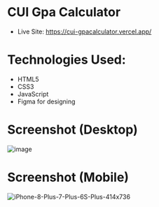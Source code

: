 # CUI Gpa Calculator
- Live Site: https://cui-gpacalculator.vercel.app/

# Technologies Used: 
- HTML5
- CSS3
- JavaScript
- Figma for designing

# Screenshot (Desktop)

![image](https://user-images.githubusercontent.com/83190352/181195092-b4803660-8d4e-4da8-9b6f-347c8c8832d3.png)

# Screenshot (Mobile)

![iPhone-8-Plus-7-Plus-6S-Plus-414x736](https://user-images.githubusercontent.com/83190352/181195798-d054cb56-1fd3-4e23-a3cf-0ccfc40c962c.png)
